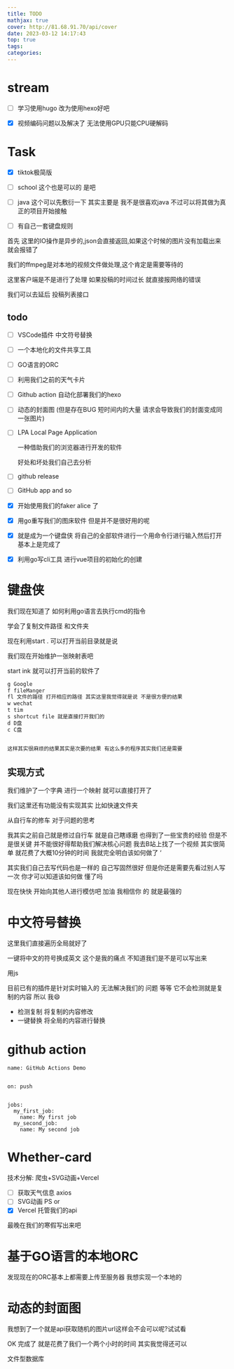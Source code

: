 ```yaml
---
title: TODO
mathjax: true
cover: http://81.68.91.70/api/cover
date: 2023-03-12 14:17:43
top: true
tags:
categories:
---
```




#  stream



-   [ ] 学习使用hugo 改为使用hexo好吧
-   [x] 视频编码问题以及解决了 无法使用GPU只能CPU硬解码





















# Task

-   [x] tiktok极简版
-   [ ] school 这个也是可以的 是吧 
-   [ ] java 这个可以先敷衍一下 其实主要是 我不是很喜欢java 不过可以将其做为真正的项目开始接触
-   [ ] 有自己一套键盘规则



首先 这里的IO操作是异步的,json会直接返回,如果这个时候的图片没有加载出来 就会报错了

我们的ffmpeg是对本地的视频文件做处理,这个肯定是需要等待的



这里客户端是不是进行了处理 如果投稿的时间过长 就直接报网络的错误 



我们可以去延后 投稿列表接口



## todo



-   [ ] VSCode插件 中文符号替换

-   [ ] 一个本地化的文件共享工具 

-   [ ] GO语言的ORC

-   [ ] 利用我们之前的天气卡片

-   [ ] Github action 自动化部署我们的hexo

-   [ ] 动态的封面图 (但是存在BUG 短时间内的大量 请求会导致我们的封面变成同一张图片)

-   [ ] LPA Local Page Application 

    一种借助我们的浏览器进行开发的软件 

    好处和坏处我们自己去分析

-   [ ] github release 

-   [ ] GitHub app and so

-   [x] 开始使用我们的faker alice 了

-   [x] 用go重写我们的图床软件 但是并不是很好用的呢

-   [x] 就是成为一个键盘侠 将自己的全部软件进行一个用命令行进行输入然后打开 基本上是完成了

-   [x] 利用go写cli工具 进行vue项目的初始化的创建 

  

# 键盘侠

我们现在知道了 如何利用go语言去执行cmd的指令

学会了复制文件路径 和文件夹

现在利用start . 可以打开当前目录就是说

我们现在开始维护一张映射表吧

start ink 就可以打开当前的软件了

```markdown
g Google
f fileManger 
fl 文件的路径 打开相应的路径 其实这里我觉得就是说 不是很方便的结果
w wechat
t tim
s shortcut file 就是直接打开我们的
d D盘 
c C盘


这样其实很麻烦的结果其实是次要的结果 有这么多的程序其实我们还是需要

```

## 实现方式

我们维护了一个字典 进行一个映射 就可以直接打开了

我们这里还有功能没有实现其实 比如快速文件夹



从自行车的修车 对于问题的思考



我其实之前自己就是修过自行车 就是自己瞎琢磨 也得到了一些宝贵的经验 但是不是很关键 并不能很好得帮助我们解决核心问题 我去B站上找了一个视频 其实很简单 就花费了大概10分钟的时间 我就完全明白该如何做了 ‘

其实我们自己去写代码也是一样的 自己写固然很好 但是你还是需要先看过别人写一次 你才可以知道该如何做 懂了吗 

现在快快 开始向其他人进行模仿吧 加油 我相信你 的 就是最强的



# 中文符号替换

这里我们直接遍历全局就好了

一键将中文的符号换成英文 这个是我的痛点 不知道我们是不是可以写出来 

用js 

目前已有的插件是针对实时输入的 无法解决我们的 问题 等等 它不会检测就是复制的内容 所以 我:smile:

*   检测复制 将复制的内容修改
*   一键替换 将全局的内容进行替换



# github action

```
name: GitHub Actions Demo


on: push


jobs:
  my_first_job:
    name: My first job
  my_second_job:
    name: My second job
```



# Whether-card

技术分解: 爬虫+SVG动画+Vercel

- [ ] 获取天气信息 axios
- [ ] SVG动画 PS or
- [x] Vercel 托管我们的api

最晚在我们的寒假写出来吧

# 基于GO语言的本地ORC

发现现在的ORC基本上都需要上传至服务器 我想实现一个本地的

# 动态的封面图

我想到了一个就是api获取随机的图片url这样会不会可以呢?试试看

OK 完成了 就是花费了我们一个两个小时的时间 其实我觉得还可以 

文件型数据库 
